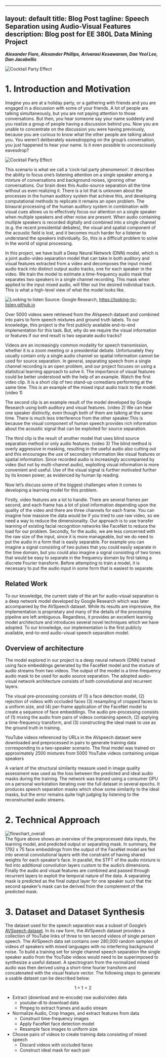 <script src="https://cdn.mathjax.org/mathjax/latest/MathJax.js?config=TeX-AMS-MML_HTMLorMML" type="text/javascript"></script>

---
layout: default
title: Blog Post
tagline: Speech Separation using Audio-Visual Features
description: Blog post for EE 380L Data Mining Project
---

***Alexander Fiore, Alexander Phillips, Arivarasi Kesawaram, Dae Yeol Lee, Dan Jacobellis***

![Cocktail Party Effect](/img/cocktail.png)

[comment]: # (Abstract: 1-2 Paragraphs)


[comment]: # (Introduction & Background / Problem being addressed and why it’s important / Related work / approach and rationale / contribution or novel characteristics)
# 1. Introduction and Motivation
Imagine you are at a holiday party, or a gathering with friends and you are engaged in a discussion with some of your friends. A lot of people are talking simultaneously, but you are not paying attention to those conversations. But then, you hear someone say your name suddenly and you realize a group of people having a discussion behind you. Now you are unable to concentrate on the discussion you were having previously, because you are curious to know what the other people are talking about you. You weren’t deliberately eavesdropping on the group’s conversation, you just happened to hear your name. Is it even possible to unconsciously eavesdrop? 

![Cocktail Party Effect](/img/party_illustration.png)  

This scenario is what we call a ‘cock-tail party phenomenon’. It describes the ability to focus one’s listening attention on a single speaker among a mixture of conversations and background noises, ignoring other conversations. Our brain does this Audio-source separation all the time without us even realizing it. There is a lot that is unknown about the processes in the human auditory system that achieve this, and developing computational methods to replicate it remains an open problem. The binaural processing of the human auditory system in combination with visual cues allows us to effectively focus our attention on a single speaker when multiple speakers and other noise are present. When audio containing multiple speakers is recorded digitally and combined into a single channel (e.g. the recent presidential debates), the visual and spatial component of the acoustic field is lost, and it becomes much harder for a listener to understand the speakers individually. So, this is a difficult problem to solve in the world of signal processing.

In this project, we have built a Deep Neural Network (DNN) model, which is a joint audio-video separation model that can take in both auditory and visual features extracted from a video and decomposes the input mixed audio track into distinct output audio tracks, one for each speaker in the video. We train the model to estimate a time-frequency audio mask that separates two speakers in a single channel recording. This mask when applied to the input mixed audio, will filter out the desired individual track. 
This is what a high-level view of what the model looks like.

![Looking to listen](/img/looking-to-listen.PNG)
Source: Google Research, https://looking-to-listen.github.io

Over 5000 videos were retrieved from the AVspeech dataset and combined into pairs to form speech mixtures and ground truth labels. To our knowledge, this project is the first publicly available end-to-end implementation for this task.
But, why do we require the visual information or features if our end result is two separate audio tracks?

Videos are an increasingly common modality for speech transmission, whether it is a zoom meeting or a presidential debate. Unfortunately they usually contain only a single audio channel so spatial information  cannot be used for source separation. In general, separating speech from a single channel recording is an open problem, and our project focuses on using a statistical learning approach to solve it.
The importance of visual features could be better understood with the help of an example. Watch the first video clip. It is a short clip of two stand-up comedians performing at the same time. This is an example of the mixed input audio track to the model. (video 1)

The second clip is an example result of the model developed by Google Research using both auditory and visual features. (video 2) We can hear one speaker distinctly, even though both of them are talking at the same time. There is much less interference from the other speaker.This is because the visual component of human speech provides rich information about the acoustic signal that can be exploited for source separation. 

The third clip is the result of another model that uses blind source separation method or only audio features. (video 3) The blind method is overly aggressive in masking, resulting in the useful audio also cutting out and this encourages the use of secondary information like visual features or spatial information. Since recorded audio is increasingly accompanied by video (but not by multi-channel audio), exploiting visual information is more convenient and useful. Use of the visual signal is further motivated further by its known power, as evidenced by human lip reading.

Now let’s discuss some of the biggest challenges when it comes to developing a learning model for this problem. 

Firstly, video features are a lot to handle. There are several frames per second, and each frame has a lot of pixel information depending upon the quality of the video and there are three channels for each frame. You can imagine how massive the data would be if you tried to use raw video, so we need a way to reduce the dimensionality. Our approach is to use transfer learning of existing facial recognition networks like FaceNet to reduce the load for our problem.
Secondly, for the audio, we are less concerned with the raw size of the input, since it is more manageable, but we do need to put the audio in a form that is easily separable. For example you can imagine a signal consisting of two pulses that you could easily separate in the time domain, but you could also imagine a signal consisting of two tones that would be easy to separate in the frequency domain by first taking a discrete Fourier transform. Before attempting to train a model, it is necessary to put the audio input in some form that is easiest to separate.

## Related Work
To our knowledge, the current state of the art for audio-visual separation is a deep network model developed by Google Research which was later accompanied by the AVSpeech dataset. While its results are impressive, the implementation is proprietary and many of the details of the processing pipeline are left ambiguous. Regardless, it provides an excellent learning model architecture and introduces several novel techniques which we have adopted. To our knowledge, our implementation is the first publicly available, end-to-end audio-visual speech separation model.

## Overview of architecture
The model explored in our project is a deep neural network (DNN) trained using face embeddings generated by the FaceNet model and the mixture of audio streams from two videos. The output of the model is a time-frequency audio mask to be used for audio source separation. The adopted audio-visual network architecture consists of both convolutional and recurrent layers.

The visual pre-processing consists of (1) a face detection model, (2) rejection of videos with occluded faces (3) resampling of cropped faces to a uniform size, and (4) per-frame application of the FaceNet model to create a sequence of face embeddings. The audio pre-processing consists of (1) mixing the audio from pairs of videos containing speech, (2) applying a time-frequency transform, and (3) constructing the ideal mask to use as the ground truth in training.

YouTube videos referenced by URLs in the AVspeech dataset were downloaded and preprocessed in pairs to generate training data corresponding to a two-speaker scenario. The final model was trained on approximately 2500 mixtures from 5000 YouTube videos containing unique speakers

A variant of the structural similarity measure used in image quality assessment was used as the loss between the predicted and ideal audio masks during the training. The network was trained using a consumer GPU on a personal workstation iterating over the full dataset in several epochs. It produces speech separation masks which show some similarity to the ideal masks, but the error remains quite high judging by listening to the reconstructed audio streams.

# 2. Technical Approach
![flowchart_overall](/img/flowchart_overall.PNG)  
The figure above shows an overview of the preprocessed data inputs, the learning model, and predicted output or separating mask. In summary, the 1792 x 75 face embeddings from the output of the FaceNet model are fed into several convolutional layers with the constraint of having shared weights for each speaker’s face. In parallel, the STFT of the audio mixture is fed into additional convolution layers custom to the audio’s dimensions. Finally the audio and visual features are combined and passed through recurrent layers to exploit the temporal nature of the data. A separating mask is predicted as the final output layer for one speaker such that the second speaker’s mask can be derived from the complement of the predicted mask.

# 3. Dataset and Dataset Synthesis
The dataset used for the speech separation was a subset of Google’s [AVSpeech dataset](https://looking-to-listen.github.io/avspeech/download.html). In its raw form, the AVSpeech dataset provides a collection of YouTube links of three to ten second videos of single person speech. The AVSpeech data set contains over 280,000 random samples of videos of speakers with mixed languages with no interfering background noise. To build a training set for single channel speech separation the single speaker audio from the YouTube videos would need to be superimposed to synthesize a useful dataset. A spectrogram from the normalized mixed audio was then derived using a short-time fourier transform and concatenated with the visual feature vector. The following steps to generate a usable dataset can be described below.

$$1+1 = 2$$

* Extract (download and re-encode) raw audio/video data
  * youtube-dl to download data
  * ffmpeg to extract frames and audio stream
* Normalize Audio, Crop Images, and extract features from data
  * Construct time-frequency images
  * Apply FaceNet face detection model
  * Resample face images to uniform size
* Choose pairs of videos to create training data consisting of mixed speech
  * Discard videos with occluded faces
  * Construct ideal mask for each pair
